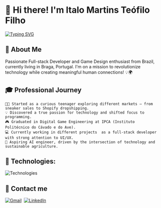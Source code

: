# 👋 Hi there! I'm Italo Martins Teófilo Filho

[![Typing SVG](https://readme-typing-svg.herokuapp.com?font=Rajdhani&weight=600&size=32&letterSpacing=0.1rem&duration=1000&pause=500&color=15AAF7DA&vCenter=true&width=435&lines=Italo+Te%C3%B3filo+Filho;What!%3F;Papitalos)](https://git.io/typing-svg)

## 🚀 About Me

Passionate Full-stack Developer and Game Design enthusiast from Brazil, currently living in Braga, Portugal. I'm on a mission to revolutionize technology while creating meaningful human connections! 💡🌍

## 🎓 Professional Journey
    🧑‍🎓 Started as a curious teenager exploring different markets — from sneaker sales to Shopify dropshipping.  
    💡 Discovered a true passion for technology and shifted focus to programming.  
    🎮 Graduated in Digital Game Engineering at IPCA (Instituto Politécnico do Cávado e do Ave).  
    💻 Currently working in different projects  as a full-stack developer with strong attention to UI/UX.  
    🤖 Aspiring AI engineer, driven by the intersection of technology and sustainable agriculture.  

## 🔧 Technologies:
![Technologies](https://skillicons.dev/icons?i=ts,js,html,css,sass,tailwind,react,nextjs,angular,vue,cpp,c,cs,py,kotlin,swift,matlab,nodejs,dotnet,prisma,cmake,webpack,vite,npm,pnpm,docker,firebase,postgres,mongodb,git,github,postman,bash,powershell,linux,ubuntu,windows,replit,vscode,visualstudio,pycharm,idea,sublime,figma,blender,unity,unreal,gamemakerstudio,threejs,wordpress,notion,obsidian,stackoverflow,regex)
  


## 📲 Contact me
[![Gmail](https://img.shields.io/badge/Gmail-D14836?style=for-the-badge&logo=gmail&logoColor=white)](mailto:contato@italoteofilo.com?subject=Contacting_via_GitHub)&nbsp;
[![LinkedIn](https://img.shields.io/badge/LinkedIn-0077B5?style=for-the-badge&logo=linkedin&logoColor=white)](https://www.linkedin.com/in/italo-teófilo-filho-36738a24b/)&nbsp;



